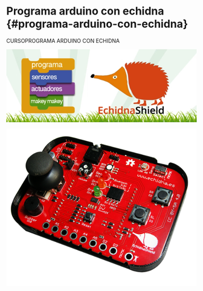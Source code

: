 # Programa arduino con echidna {#programa-arduino-con-echidna}

CURSOPROGRAMA ARDUINO CON ECHIDNA

![](/images/image88.png)

![](/images/image1.png)